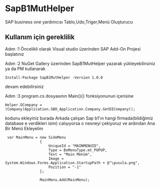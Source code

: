 # SapB1MutHelper
SAP business one yardımcısı Tablo,Udo,Triger,Menü Oluşturucu


## Kullanım için gereklilik
Adım :1
Öncelikli olarak Visual studio üzerinden SAP Add-On Projesi başlatınız

Adım :2 
NuGet Gallery üzerinden SapB1MutHelper yazarak yükleyebilirsiniz ya da PM kullanarak 

```
Install-Package SapB1MutHelper -Version 1.0.0
```
devam edebilirsiniz 

Adım :3
program.cs dosyasının Main(){} fonksiyonunun içerisine 

```
Helper.OCompany = (Company)Application.SBO_Application.Company.GetDICompany(); 
```
kodunu ekleyiniz burada Arkada çalışan Sap b1'ın hangi firmada(bildiğimiz database e verdikleri isim) calışıyorsa o nesneyi çekiyoruz
ve ardından Ana Bir Menü Ekleyelim

```
 var MainMenu = new SideMenu
                {
                    UniqueId = "MAINMENUID",
                    Type = BoMenuType.mt_POPUP,
                    Text = "Main Menüm",
                    Image = System.Windows.Forms.Application.StartupPath + @"\pusula.png", 
                    Pozition = "-1"
                };

                MainMenu.Add(MainMenu);
```
